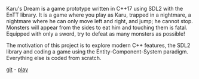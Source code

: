 Karu's Dream is a game prototype written in C++17 using SDL2 with the EnTT library. It is a game where you play as Karu, trapped in a nightmare, a nightmare where he can only move left and right, and jump; he cannot stop. Monsters will appear from the sides to eat him and touching them is fatal. Equipped with only a sword, try to defeat as many monsters as possible!

The motivation of this project is to explore modern C++ features, the SDL2 library and coding a game using the Entity-Component-System paradigm. Everything else is coded from scratch.

[git](https://github.com/momodevelop/karus-dream) -
[play](https://momohoudai.itch.io/karudream)
